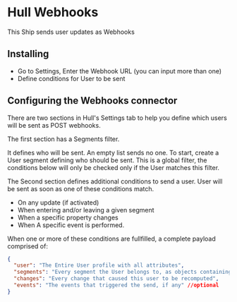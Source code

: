 # Hull Webhooks

This Ship sends user updates as Webhooks

##  Installing

- Go to Settings, Enter the Webhook URL (you can input more than one)
- Define conditions for User to be sent

## Configuring the Webhooks connector

There are two sections in Hull's Settings tab to help you define which users will be sent as POST webhooks.

The first section has a Segments filter.

It defines who will be sent. An empty list sends no one. To start, create a User segment defining who should be sent. This is a global filter, the conditions below will only be checked only if the User matches this filter.

The Second section defines additional conditions to send a user. User will be sent as soon as one of these conditions match.

- On any update (if activated)
- When entering and/or leaving a given segment
- When a specific property changes
- When A specific event is performed.

When one or more of these conditions are fullfilled, a complete payload comprised of:

```json
{
  "user": "The Entire User profile with all attributes",
  "segments": "Every segment the User belongs to, as objects containing unique Segment IDs",
  "changes": "Every change that caused this user to be recomputed",
  "events": "The events that triggered the send, if any" //optional
}
```
